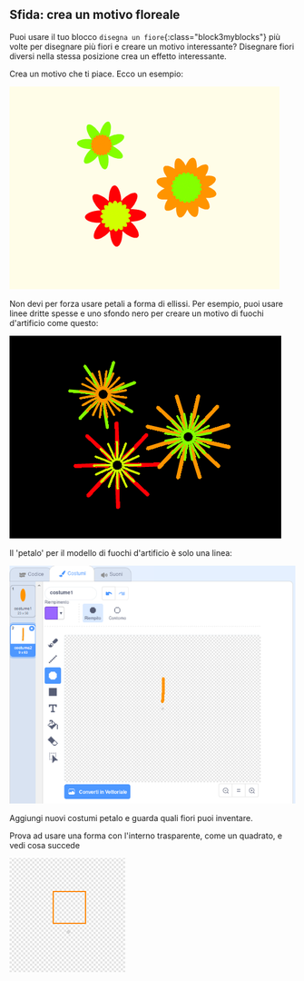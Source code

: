 ## Sfida: crea un motivo floreale

Puoi usare il tuo blocco `disegna un fiore`{:class="block3myblocks"} più volte per disegnare più fiori e creare un motivo interessante? Disegnare fiori diversi nella stessa posizione crea un effetto interessante.

Crea un motivo che ti piace. Ecco un esempio:

![screenshot](images/flower-three.png)

Non devi per forza usare petali a forma di ellissi. Per esempio, puoi usare linee dritte spesse e uno sfondo nero per creare un motivo di fuochi d'artificio come questo:

![screenshot](images/flower-fireworks.png)

Il 'petalo' per il modello di fuochi d'artificio è solo una linea:

![screenshot](images/flower-firework-petal.png)

Aggiungi nuovi costumi petalo e guarda quali fiori puoi inventare.

Prova ad usare una forma con l'interno trasparente, come un quadrato, e vedi cosa succede

![screenshot](images/flower-square-petal.png)